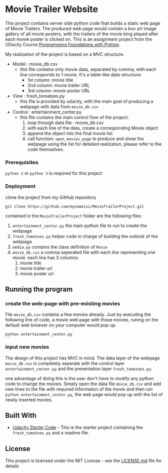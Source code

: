 # Movie Trailer Website
This project contains server side python code that builds a static web page of Movie Trailers. The produced web page would contain a box art image gallery of all movie posters, with the trailers of the movie bing played after each movie poster is clicked on. This is an assignment project from the UDacity Course [Programming Foundations with Python](https://classroom.udacity.com/courses/ud036).

My realization of the project is based on a MVC structure.
* Model : movie_db.csv
	* this file contains only movie data, separated by comma, with each line corresponds to 1 movie. It's a table-like data-structure:
		* 1st column: movie title
		* 2nd column: movie trailer URL
		* 3rd column: movie poster URL
* View : fresh_tomatoes.py
	* this file is provided by udacity, with the main goal of producing a webpage with data from `movie_db.csv`
* Control : entertainment_center.py
	* this file contains the main control flow of the project:
		1. loop through data file : movie_db.csv
		2. with each line of the data, create a corresponding Movie object
		3. append the object into the final movie list
		4. call function: `open_movies_page` to produce and show the webpage using the list
for detailed realization, please refer to the code themselves.

### Prerequisites

`python 2` or `python 3` is required for this project

### Deployment

clone the project from my GitHub repository

```
git clone https://github.com/mynameisi/MovieTrailerProject.git
```
contained in the `MovieTrailerProject` folder are the following files:
1. `entertainment_center.py` the main python file to run to create the webpage
2. `fresh_tomatoes.py` helper code in charge of building the outlook of the webpage
3. `media.py` contains the class definition of `Movie`
4. `movie_db.csv` a comma seperated file with each line representing one movie. each line has 3 columns:
   1. movie title
   2. movie trailer url
   3. movie poster url

## Running the program

### create the web-page with pre-existing movies
File `movie_db.csv` contains a few movies already. Just by executing the following line of code, a movie web page with those movies, runing on the default web browser on your computer would pop up.

`python entertainment_center.py`

### input new movies
The design of this project has MVC in mind. The data layer of the webpage `movie_db.csv` is completely seperate with the control layer `entertainment_center.py` and the presentation layer `fresh_tomatoes.py`. 

one advantage of doing this is the user don't have to modify any python code to change the movies. Simply open the data file `movie_db.csv` and add new lines to the file with required information of the movie and then run `python entertainment_center.py`, the web page would pop up with the list of newly inserted movies.

## Built With

* [Udacity Starter Code](https://github.com/udacity/ud036_StarterCode) - This is the starter project containing the `fresh_tomatoes.py` and a readme file.

## License

This project is licensed under the MIT License - see the [LICENSE.md](LICENSE.md) file for details